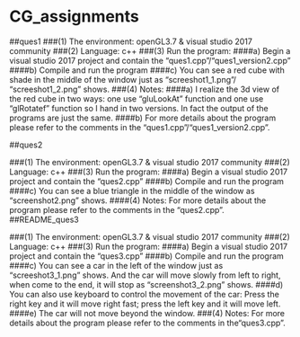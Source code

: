 ﻿# CG_assignments
##ques1
###(1) The environment: openGL3.7 & visual studio 2017 community
###(2) Language: c++
###(3) Run the program:
####a) Begin a visual studio 2017 project and contain the “ques1.cpp”/“ques1_version2.cpp”
####b) Compile and run the program
####c) You can see a red cube with shade in the middle of the window just as “screeshot1\_1.png”/ “screeshot1_2.png” shows.
###(4) Notes:
####a) I realize the 3d view of the red cube in two ways: one use “gluLookAt” function and one use “glRotatef” function so I hand in two versions. In fact the output of the programs are just the same.
####b) For more details about the program please refer to the comments in the “ques1.cpp”/“ques1_version2.cpp”.


##ques2

###(1) The environment: openGL3.7 & visual studio 2017 community
###(2) Language: c++
###(3) Run the program:
####a) Begin a visual studio 2017 project and contain the “ques2.cpp”
####b) Compile and run the program
####c) You can see a blue triangle in the middle of the window as “screenshot2.png” shows.
####(4) Notes: For more details about the program please refer to the comments in the “ques2.cpp”.
##README_ques3

###(1) The environment: openGL3.7 & visual studio 2017 community
###(2) Language: c++
###(3) Run the program:
####a) Begin a visual studio 2017 project and contain the “ques3.cpp”
####b) Compile and run the program
####c) You can see a car in the left of the window just as “screeshot3_1.png” shows. And the car will move slowly from left to right, when come to the end, it will stop as “screenshot3_2.png” shows.
####d) You can also use keyboard to control the movement of the car:
Press the right key and it will move right fast; press the left key and it will move left.
####e) The car will not move beyond the window.
###(4) Notes: For more details about the program please refer to the comments in the“ques3.cpp”.
